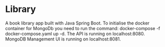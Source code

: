 # Library
A book library app built with Java Spring Boot.
To initialise the docker container for MongoDb you need to run the command: docker-compose -f docker-compose.yaml up -d.
The API is running on localhost:8080.
MongoDB Management UI is running on localhost:8081.
